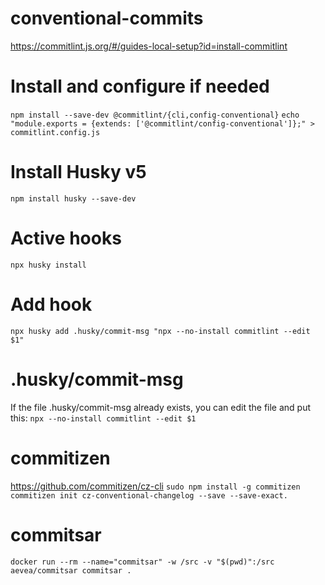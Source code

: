 # conventional-commits
https://commitlint.js.org/#/guides-local-setup?id=install-commitlint

# Install and configure if needed
`npm install --save-dev @commitlint/{cli,config-conventional}`
`echo "module.exports = {extends: ['@commitlint/config-conventional']};" > commitlint.config.js`

# Install Husky v5
`npm install husky --save-dev`

# Active hooks
`npx husky install`

# Add hook
`npx husky add .husky/commit-msg "npx --no-install commitlint --edit $1"`

# .husky/commit-msg
If the file .husky/commit-msg already exists, you can edit the file and put this:
`npx --no-install commitlint --edit $1`

# commitizen
https://github.com/commitizen/cz-cli
`sudo npm install -g commitizen`
`commitizen init cz-conventional-changelog --save --save-exact.`

# commitsar
`docker run --rm --name="commitsar" -w /src -v "$(pwd)":/src aevea/commitsar commitsar .`